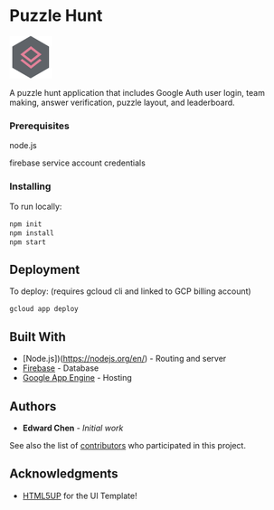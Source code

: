 # Puzzle Hunt

<img src="images/favi.png">

A puzzle hunt application that includes Google Auth user login, team making, answer verification, puzzle layout, and leaderboard. 

### Prerequisites

node.js

firebase service account credentials


### Installing

To run locally:
```
npm init
npm install 
npm start
```

## Deployment

To deploy: (requires gcloud cli and linked to GCP billing account)
```
gcloud app deploy
```

## Built With

* [Node.js])(https://nodejs.org/en/) - Routing and server
* [Firebase](https://firebase.google.com/) - Database
* [Google App Engine](https://cloud.google.com/appengine/) - Hosting


## Authors

* **Edward Chen** - *Initial work* 

See also the list of [contributors](https://github.com/edwjchen/PuzzleHunt/contributors) who participated in this project.


## Acknowledgments

* [HTML5UP](https://html5up.net/phantom) for the UI Template!

